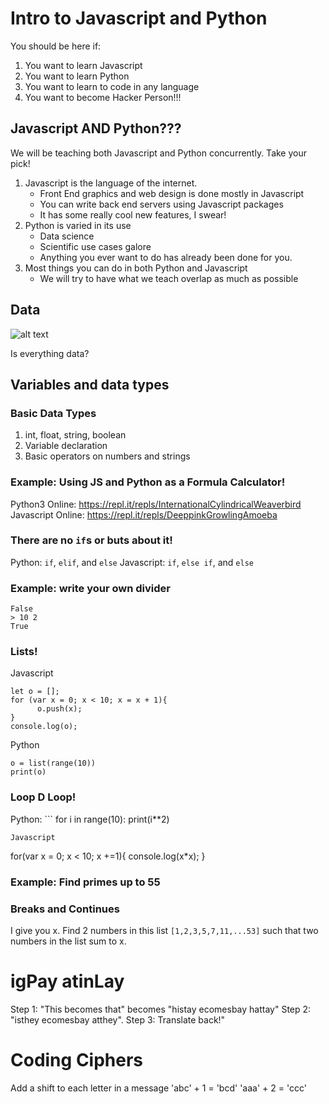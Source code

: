 # Intro to Javascript and Python

You should be here if:
1. You want to learn Javascript
2. You want to learn Python
3. You want to learn to code in any language
4. You want to become Hacker Person!!!

## Javascript AND Python???
We will be teaching both Javascript and Python concurrently. Take your pick!
1. Javascript is the language of the internet. 
    - Front End graphics and web design is done mostly in Javascript
    - You can write back end servers using Javascript packages
    - It has some really cool new features, I swear!
2. Python is varied in its use
    - Data science
    - Scientific use cases galore
    - Anything you ever want to do has already been done for you.
3. Most things you can do in both Python and Javascript
    - We will try to have what we teach overlap as much as possible

## Data
![alt text](https://memegenerator.net/img/instances/500x/78065400/data.jpg)

Is everything data?

## Variables and data types
### Basic Data Types
1. int, float, string, boolean
2. Variable declaration
3. Basic operators on numbers and strings

### Example: Using JS and Python as a Formula Calculator!
Python3 Online: https://repl.it/repls/InternationalCylindricalWeaverbird
Javascript Online: https://repl.it/repls/DeeppinkGrowlingAmoeba

### There are no `if`s or buts about it!
Python: `if`, `elif`, and `else`
Javascript: `if`, `else if`, and `else`

### Example: write your own divider
```> 10 3
False
> 10 2
True
```

### Lists!
Javascript
``` 
let o = [];
for (var x = 0; x < 10; x = x + 1){
      o.push(x);
}
console.log(o);
```

Python
```
o = list(range(10))
print(o)
```

### Loop D Loop!
Python: ```
for i in range(10):
  print(i**2)
```
Javascript
```
for(var x = 0; x < 10; x +=1){
  console.log(x*x);
}

### Example: Find primes up to 55

### Breaks and Continues
I give you x. Find 2 numbers in this list `[1,2,3,5,7,11,...53]` such that two numbers in the list sum to x.

# igPay atinLay
Step 1: "This becomes that" becomes "histay ecomesbay hattay"
Step 2: "isthey ecomesbay atthey".
Step 3: Translate back!"

# Coding Ciphers
Add a shift to each letter in a message
'abc' + 1 = 'bcd'
'aaa' + 2 = 'ccc'
